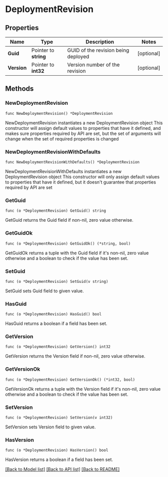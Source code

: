 # DeploymentRevision

## Properties

Name | Type | Description | Notes
------------ | ------------- | ------------- | -------------
**Guid** | Pointer to **string** | GUID of the revision being deployed | [optional] 
**Version** | Pointer to **int32** | Version number of the revision | [optional] 

## Methods

### NewDeploymentRevision

`func NewDeploymentRevision() *DeploymentRevision`

NewDeploymentRevision instantiates a new DeploymentRevision object
This constructor will assign default values to properties that have it defined,
and makes sure properties required by API are set, but the set of arguments
will change when the set of required properties is changed

### NewDeploymentRevisionWithDefaults

`func NewDeploymentRevisionWithDefaults() *DeploymentRevision`

NewDeploymentRevisionWithDefaults instantiates a new DeploymentRevision object
This constructor will only assign default values to properties that have it defined,
but it doesn't guarantee that properties required by API are set

### GetGuid

`func (o *DeploymentRevision) GetGuid() string`

GetGuid returns the Guid field if non-nil, zero value otherwise.

### GetGuidOk

`func (o *DeploymentRevision) GetGuidOk() (*string, bool)`

GetGuidOk returns a tuple with the Guid field if it's non-nil, zero value otherwise
and a boolean to check if the value has been set.

### SetGuid

`func (o *DeploymentRevision) SetGuid(v string)`

SetGuid sets Guid field to given value.

### HasGuid

`func (o *DeploymentRevision) HasGuid() bool`

HasGuid returns a boolean if a field has been set.

### GetVersion

`func (o *DeploymentRevision) GetVersion() int32`

GetVersion returns the Version field if non-nil, zero value otherwise.

### GetVersionOk

`func (o *DeploymentRevision) GetVersionOk() (*int32, bool)`

GetVersionOk returns a tuple with the Version field if it's non-nil, zero value otherwise
and a boolean to check if the value has been set.

### SetVersion

`func (o *DeploymentRevision) SetVersion(v int32)`

SetVersion sets Version field to given value.

### HasVersion

`func (o *DeploymentRevision) HasVersion() bool`

HasVersion returns a boolean if a field has been set.


[[Back to Model list]](../README.md#documentation-for-models) [[Back to API list]](../README.md#documentation-for-api-endpoints) [[Back to README]](../README.md)


